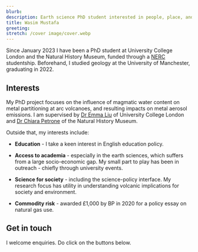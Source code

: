 ```yaml
---
blurb: 
description: Earth science PhD student interested in people, place, and planet.
title: Wasim Mustafa
greeting:
stretch: /cover image/cover.webp
---
```


Since January 2023 I have been a PhD student at University College London and the Natural History Museum, funded through a [NERC](https://www.ukri.org/councils/nerc/) studentship. Beforehand, I studied geology at the University of Manchester, graduating in 2022.

## Interests

My PhD project focuses on the influence of magmatic water content on metal partitioning at arc volcanoes, and resulting impacts on metal aerosol emissions. I am supervised by [Dr Emma Liu](https://www.ucl.ac.uk/earth-sciences/people/academic/dr-emma-liu) of University College London and [Dr Chiara Petrone](https://www.nhm.ac.uk/our-science/departments-and-staff/staff-directory/chiara%20maria-petrone.html) of the Natural History Museum.

Outside that, my interests include:

* **Education** - I take a keen interest in English education policy.

* **Access to academia** - especially in the earth sciences, which suffers from a large socio-economic gap. My small part to play has been in outreach - chiefly through university events.

* **Science for society** - including the science-policy interface. My research focus has utility in understanding volcanic implications for society and environment.

* **Commodity risk** - awarded £1,000 by BP in 2020 for a policy essay on natural gas use.

## Get in touch

I welcome enquiries. Do click on the buttons below.